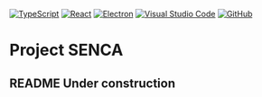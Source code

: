 [![TypeScript](https://img.shields.io/badge/TS-007acc.svg?style=for-the-badge&logo=typescript&logoColor=white)](https://www.typescriptlang.org/)
[![React](https://img.shields.io/badge/TS-61DBFB.svg?style=for-the-badge&logo=react&logoColor=black)](https://react.dev/)
[![Electron](https://img.shields.io/badge/electron-4C8D99.svg?style=for-the-badge&logo=react&logoColor=white)](https://react.dev/)
[![Visual Studio Code](https://img.shields.io/badge/VSC-0078d7.svg?style=for-the-badge&logo=visual-studio-code&logoColor=white)](https://code.visualstudio.com/)
[![GitHub](https://img.shields.io/badge/github-%23121011.svg?style=for-the-badge&logo=github&logoColor=white)](https://github.com/AdrianY1997)

# Project SENCA

## README Under construction